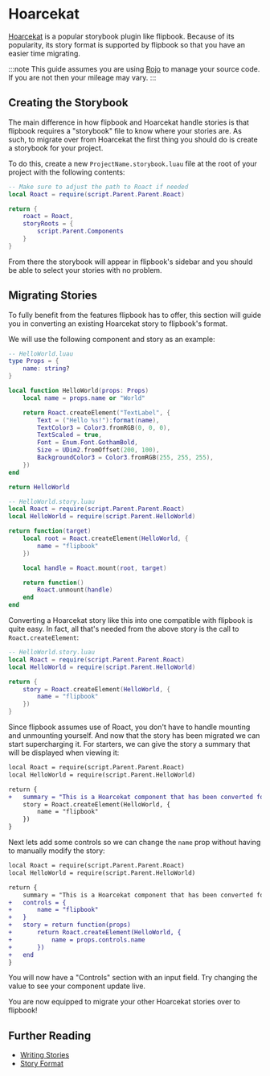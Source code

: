 # Hoarcekat

[Hoarcekat](https://github.com/Kampfkarren/hoarcekat/) is a popular storybook plugin like flipbook. Because of its popularity, its story format is supported by flipbook so that you have an easier time migrating.

:::note
This guide assumes you are using [Rojo](https://github.com/rojo-rbx/rojo/) to manage your source code. If you are not then your mileage may vary.
:::

## Creating the Storybook

The main difference in how flipbook and Hoarcekat handle stories is that flipbook requires a "storybook" file to know where your stories are. As such, to migrate over from Hoarcekat the first thing you should do is create a storybook for your project.

To do this, create a new `ProjectName.storybook.luau` file at the root of your project with the following contents:

```lua
-- Make sure to adjust the path to Roact if needed
local Roact = require(script.Parent.Parent.Roact)

return {
    roact = Roact,
    storyRoots = {
        script.Parent.Components
    }
}
```

From there the storybook will appear in flipbook's sidebar and you should be able to select your stories with no problem.

## Migrating Stories

To fully benefit from the features flipbook has to offer, this section will guide you in converting an existing Hoarcekat story to flipbook's format.

We will use the following component and story as an example:

```lua
-- HelloWorld.luau
type Props = {
    name: string?
}

local function HelloWorld(props: Props)
    local name = props.name or "World"

    return Roact.createElement("TextLabel", {
        Text = ("Hello %s!"):format(name),
        TextColor3 = Color3.fromRGB(0, 0, 0),
        TextScaled = true,
        Font = Enum.Font.GothamBold,
        Size = UDim2.fromOffset(200, 100),
        BackgroundColor3 = Color3.fromRGB(255, 255, 255),
    })
end

return HelloWorld
```

```lua
-- HelloWorld.story.luau
local Roact = require(script.Parent.Parent.Roact)
local HelloWorld = require(script.Parent.HelloWorld)

return function(target)
    local root = Roact.createElement(HelloWorld, {
        name = "flipbook"
    })

    local handle = Roact.mount(root, target)

    return function()
        Roact.unmount(handle)
    end
end
```

<!-- TODO: Add image of the story -->

Converting a Hoarcekat story like this into one compatible with flipbook is quite easy. In fact, all that's needed from the above story is the call to `Roact.createElement`:

```lua
-- HelloWorld.story.luau
local Roact = require(script.Parent.Parent.Roact)
local HelloWorld = require(script.Parent.HelloWorld)

return {
    story = Roact.createElement(HelloWorld, {
        name = "flipbook"
    })
}
```

Since flipbook assumes use of Roact, you don't have to handle mounting and unmounting yourself. And now that the story has been migrated we can start supercharging it. For starters, we can give the story a summary that will be displayed when viewing it:

```diff
local Roact = require(script.Parent.Parent.Roact)
local HelloWorld = require(script.Parent.HelloWorld)

return {
+   summary = "This is a Hoarcekat component that has been converted for flipbook!"
    story = Roact.createElement(HelloWorld, {
        name = "flipbook"
    })
}
```

<!-- TODO: Add image of the story -->

Next lets add some controls so we can change the `name` prop without having to manually modify the story:

```diff
local Roact = require(script.Parent.Parent.Roact)
local HelloWorld = require(script.Parent.HelloWorld)

return {
    summary = "This is a Hoarcekat component that has been converted for flipbook!"
+   controls = {
+       name = "flipbook"
+   }
+   story = return function(props)
+       return Roact.createElement(HelloWorld, {
+           name = props.controls.name
+       })
+   end
}
```

You will now have a "Controls" section with an input field. Try changing the value to see your component update live.

<!-- TODO: Add image of the story -->

You are now equipped to migrate your other Hoarcekat stories over to flipbook!

## Further Reading

- [Writing Stories](writing-stories.md)
- [Story Format](story-format.md)
